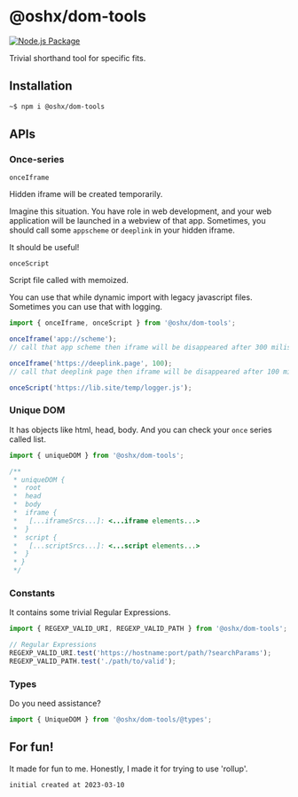 # @oshx/dom-tools

[![Node.js Package](https://github.com/oshx/dom-tools/actions/workflows/npm-publish.yml/badge.svg)](https://github.com/oshx/dom-tools/actions/workflows/npm-publish.yml)

Trivial shorthand tool for specific fits.

## Installation
```sh
~$ npm i @oshx/dom-tools
```

## APIs
### Once-series

`onceIframe`

Hidden iframe will be created temporarily.

Imagine this situation. You have role in web development, and your web application will be launched in a webview of that
app. Sometimes, you should call some `appscheme` or `deeplink` in your hidden iframe.

It should be useful!

`onceScript`

Script file called with memoized.

You can use that while dynamic import with legacy javascript files. Sometimes you can use that with logging.

```typescript
import { onceIframe, onceScript } from '@oshx/dom-tools';

onceIframe('app://scheme');
// call that app scheme then iframe will be disappeared after 300 miliseconds

onceIframe('https://deeplink.page', 100);
// call that deeplink page then iframe will be disappeared after 100 miliseconds

onceScript('https://lib.site/temp/logger.js');
```

### Unique DOM

It has objects like html, head, body. And you can check your `once` series called list.

```typescript
import { uniqueDOM } from '@oshx/dom-tools';

/** 
 * uniqueDOM {
 *  root
 *  head
 *  body
 *  iframe {
 *   [...iframeSrcs...]: <...iframe elements...>
 *  }
 *  script {
 *   [...scriptSrcs...]: <...script elements...>
 *  }
 * }
 */
```

### Constants

It contains some trivial Regular Expressions.

```typescript
import { REGEXP_VALID_URI, REGEXP_VALID_PATH } from '@oshx/dom-tools';

// Regular Expressions
REGEXP_VALID_URI.test('https://hostname:port/path/?searchParams');
REGEXP_VALID_PATH.test('./path/to/valid');
```

### Types

Do you need assistance?

```typescript
import { UniqueDOM } from '@oshx/dom-tools/@types';
```

## For fun!
It made for fun to me.
Honestly, I made it for trying to use 'rollup'.

```
initial created at 2023-03-10
```